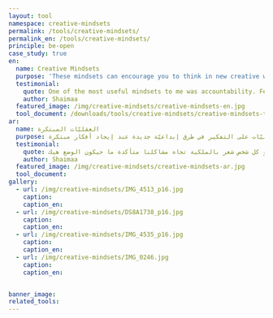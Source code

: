 ```yaml
---
layout: tool
namespace: creative-mindsets
permalink: /tools/creative-mindsets/
permalink_en: /tools/creative-mindsets/
principle: be-open
case_study: true
en:
  name: Creative Mindsets
  purpose: 'These mindsets can encourage you to think in new creative ways when coming up with innovative ideas.'
  testimonial:
    quote: One of the most useful mindsets to me was accountability. Feeling that the issue at hand is mine, and that I’m the most relevant and appropriate person to solve it was always the main motivation for me to try harder. It forced me to come up with better ways to solve the problem to serve the need of as many people as I could. I’m sure if everyone felt accountable about the problems we face, our situation would be much better
    author: Shaimaa
  featured_image: /img/creative-mindsets/creative-mindsets-en.jpg
  tool_document: /downloads/tools/creative-mindsets/creative-mindsets-tool-en.png
ar:
  name: العقليّات المبتكرة
  purpose: تشجعك هذه العقليّات على التفكير في طرق إبداعيّة جديدة عند إيجاد أفكار مبتكرة.
  testimonial:
    quote: من أكثر عقليات الابتكار التي فادتني كثير هي الملكية ، شعوري التام بأن هاي المشكلة مشكلتي أنا، وكوني أنا أكثر شخص مناسب لابتكار الحل كان دائمًا هو الدافع الاساسي لأن أحاول أكثر وأبحث أكثر كي أساعد عدد أكبر، السبب هو أنه فعلًا، لو كل شخص شعر بالملكية تجاه مشاكلنا متأكدة ما حيكون الوضع هيك
    author: Shaimaa
  featured_image: /img/creative-mindsets/creative-mindsets-ar.jpg
  tool_document:
gallery:
  - url: /img/creative-mindsets/IMG_4513_p16.jpg
    caption:
    caption_en:
  - url: /img/creative-mindsets/DS8A1738_p16.jpg
    caption:
    caption_en:
  - url: /img/creative-mindsets/IMG_4535_p16.jpg
    caption:
    caption_en:
  - url: /img/creative-mindsets/IMG_0246.jpg
    caption:
    caption_en:


banner_image:
related_tools:
---
```

